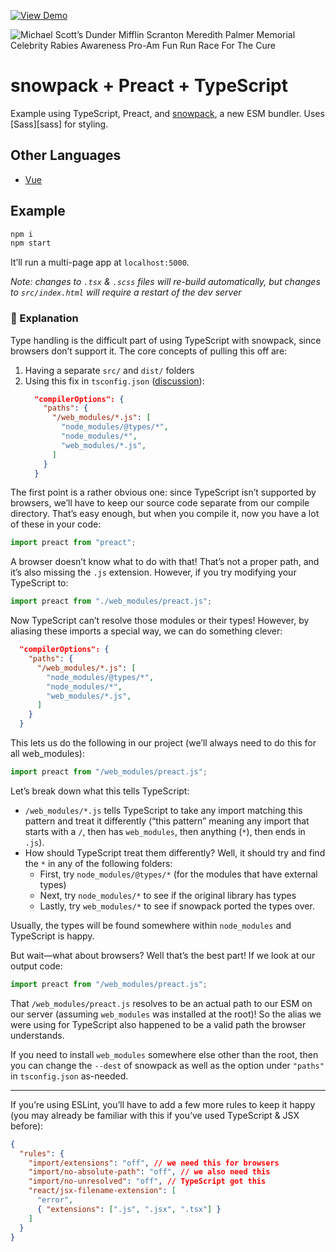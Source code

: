 <a href="https://pika-web-preact.powers.now.sh"><img alt="View Demo" src="https://img.shields.io/badge/%E2%96%B3-View%20Demo-black"/></a>

![Michael Scott’s Dunder Mifflin
        Scranton Meredith Palmer Memorial Celebrity Rabies Awareness Pro-Am Fun
        Run Race For The Cure](./src/static/michaelscottsdundermifflinscrantonmeredithpalmermemorialcelebrityrabiesawarenessproamfunrunraceforthecure.gif)

# snowpack + Preact + TypeScript

Example using TypeScript, Preact, and [snowpack][snowpack], a new ESM
bundler. Uses [Sass][sass] for styling.

## Other Languages

- [Vue][pika-web-vue]

## Example

```bash
npm i
npm start
```

It’ll run a multi-page app at `localhost:5000`.

_Note: changes to `.tsx` & `.scss` files will re-build automatically, but
changes to `src/index.html` will require a restart of the dev server_

### 💁 Explanation

Type handling is the difficult part of using TypeScript with snowpack, since
browsers don’t support it. The core concepts of pulling this off are:

1. Having a separate `src/` and `dist/` folders
1. Using this fix in `tsconfig.json` ([discussion][tsconfig]):
   ```json
     "compilerOptions": {
       "paths": {
         "/web_modules/*.js": [
           "node_modules/@types/*",
           "node_modules/*",
           "web_modules/*.js",
         ]
       }
     }
   ```

The first point is a rather obvious one: since TypeScript isn’t supported by
browsers, we’ll have to keep our source code separate from our compile
directory. That’s easy enough, but when you compile it, now you have a lot of
these in your code:

```js
import preact from "preact";
```

A browser doesn’t know what to do with that! That’s not a proper path, and
it’s also missing the `.js` extension. However, if you try modifying your
TypeScript to:

```ts
import preact from "./web_modules/preact.js";
```

Now TypeScript can’t resolve those modules or their types! However, by
aliasing these imports a special way, we can do something clever:

```json
  "compilerOptions": {
    "paths": {
      "/web_modules/*.js": [
        "node_modules/@types/*",
        "node_modules/*",
        "web_modules/*.js",
      ]
    }
  }
```

This lets us do the following in our project (we’ll always need to do this
for all web_modules):

```ts
import preact from "/web_modules/preact.js";
```

Let’s break down what this tells TypeScript:

- `/web_modules/*.js` tells TypeScript to take any import matching this
  pattern and treat it differently (“this pattern” meaning any import that
  starts with a `/`, then has `web_modules`, then anything (`*`), then ends in
  `.js`).
- How should TypeScript treat them differently? Well, it should try and find the `*` in any of the following folders:
  - First, try `node_modules/@types/*` (for the modules that have external types)
  - Next, try `node_modules/*` to see if the original library has types
  - Lastly, try `web_modules/*` to see if snowpack ported the types over.

Usually, the types will be found somewhere within `node_modules` and
TypeScript is happy.

But wait—what about browsers? Well that’s the best part! If we look at our output code:

```js
import preact from "/web_modules/preact.js";
```

That `/web_modules/preact.js` resolves to be an actual path to our ESM on our
server (assuming `web_modules` was installed at the root)! So the alias we
were using for TypeScript also happened to be a valid path the browser
understands.

If you need to install `web_modules` somewhere else other than the root, then
you can change the `--dest` of snowpack as well as the option under
`"paths"` in `tsconfig.json` as-needed.

---

If you’re using ESLint, you’ll have to add a few more rules to keep it happy
(you may already be familiar with this if you’ve used TypeScript & JSX
before):

```json
{
  "rules": {
    "import/extensions": "off", // we need this for browsers
    "import/no-absolute-path": "off", // we also need this
    "import/no-unresolved": "off", // TypeScript got this
    "react/jsx-filename-extension": [
      "error",
      { "extensions": [".js", ".jsx", ".tsx"] }
    ]
  }
}
```

[pika-web-vue]: https://github.com/dangodev/pika-web-vue
[snowpack]: https://www.snowpack.dev/
[tsconfig]: https://github.com/pikapkg/web/issues/4#issuecomment-469094924
